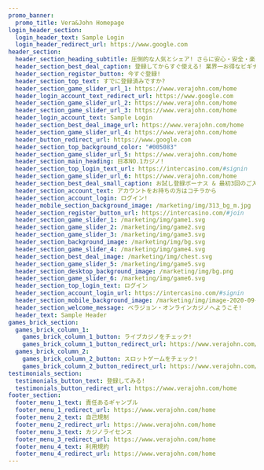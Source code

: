 ```yaml
---
promo_banner:
  promo_title: Vera&John Homepage
login_header_section:
  login_header_text: Sample Login
  login_header_redirect_url: https://www.google.com
header_section:
  header_section_heading_subtitle: 圧倒的な人気とシェア! さらに安心・安全・楽しいの3拍子がばっちり揃う、業界ナンバーワンカジノで遊んじゃおう!
  header_section_best_deal_caption: 登録してからすぐ使える! 業界一お得なビギナーズボーナスのおまけつき!
  header_section_register_button: 今すぐ登録!
  header_section_top_text: すでに登録済みですか?
  header_section_game_slider_url_1: https://www.verajohn.com/home
  header_login_account_text_redirect_url: https://www.google.com
  header_section_game_slider_url_2: https://www.verajohn.com/home
  header_section_game_slider_url_3: https://www.verajohn.com/home
  header_login_account_text: Sample Login
  header_section_best_deal_image_url: https://www.verajohn.com/home
  header_section_game_slider_url_4: https://www.verajohn.com/home
  header_button_redirect_url: https://www.google.com
  header_section_top_background_color: "#005083"
  header_section_game_slider_url_5: https://www.verajohn.com/home
  header_section_main_heading: 日本NO.1カジノ!
  header_section_top_login_text_url: https://intercasino.com/#signin
  header_section_game_slider_url_6: https://www.verajohn.com/home
  header_section_best_deal_small_caption: お試し登録ボーナス & 最初3回のご入金に合計最大$1000ボーナスをプレゼント!
  header_section_account_text: アカウントをお持ちの方はコチラから
  header_section_account_login: ログイン!
  header_mobile_section_background_image: /marketing/img/313_bg_m.jpg
  header_section_register_button_url: https://intercasino.com/#join
  header_section_game_slider_1: /marketing/img/game1.svg
  header_section_game_slider_2: /marketing/img/game2.svg
  header_section_game_slider_3: /marketing/img/game3.svg
  header_section_background_image: /marketing/img/bg.svg
  header_section_game_slider_4: /marketing/img/game4.svg
  header_section_best_deal_image: /marketing/img/chest.svg
  header_section_game_slider_5: /marketing/img/game5.svg
  header_section_desktop_background_image: /marketing/img/bg.png
  header_section_game_slider_6: /marketing/img/game6.svg
  header_section_top_login_text: ログイン
  header_section_account_login_url: https://intercasino.com/#signin
  header_section_mobile_background_image: /marketing/img/image-2020-09-09-17-14-48-506.png
  header_section_welcome_message: ベラジョン・オンラインカジノへようこそ!
  header_text: Sample Header
games_brick_section:
  games_brick_column_1:
    games_brick_column_1_button: ライブカジノをチェック!
    games_brick_column_1_button_redirect_url: https://www.verajohn.com/home
  games_brick_column_2:
    games_brick_column_2_button: スロットゲームをチェック!
    games_brick_column_2_button_redirect_url: https://www.verajohn.com/home
testimonials_section:
  testimonials_button_text: 登録してみる!
  testimonials_button_redirect_url: https://www.verajohn.com/home
footer_section:
  footer_menu_1_text: 責任あるギャンブル
  footer_menu_1_redirect_url: https://www.verajohn.com/home
  footer_menu_2_text: 自己規制
  footer_menu_2_redirect_url: https://www.verajohn.com/home
  footer_menu_3_text: カジノライセンス
  footer_menu_3_redirect_url: https://www.verajohn.com/home
  footer_menu_4_text: 利用規約
  footer_menu_4_redirect_url: https://www.verajohn.com/home
---
```

